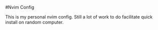 #Nvim Config

This is my personal nvim config. Still a lot of work to do facilitate quick install on random computer.

